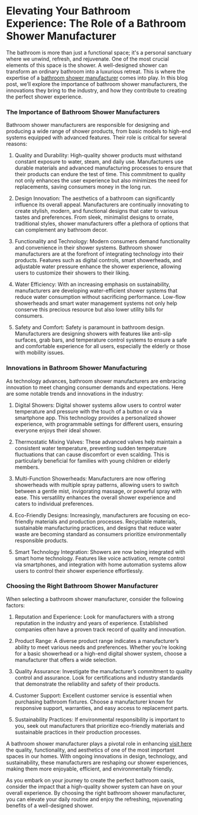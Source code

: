 <p><!-- x-tinymce/html --></p>
<div>
<h1>Elevating Your Bathroom Experience: The Role of a Bathroom Shower Manufacturer</h1>
<p>The bathroom is more than just a functional space; it's a personal sanctuary where we unwind, refresh, and rejuvenate. One of the most crucial elements of this space is the shower. A well-designed shower can transform an ordinary bathroom into a luxurious retreat. This is where the expertise of a <a href="https://www.roysanitary.com/">bathroom shower manufacturer</a> comes into play. In this blog post, we&rsquo;ll explore the importance of bathroom shower manufacturers, the innovations they bring to the industry, and how they contribute to creating the perfect shower experience.</p>
<h3>The Importance of Bathroom Shower Manufacturers</h3>
<p>Bathroom shower manufacturers are responsible for designing and producing a wide range of shower products, from basic models to high-end systems equipped with advanced features. Their role is critical for several reasons:</p>
<ol>
<li>
<p>Quality and Durability: High-quality shower products must withstand constant exposure to water, steam, and daily use. Manufacturers use durable materials and advanced manufacturing processes to ensure that their products can endure the test of time. This commitment to quality not only enhances the user experience but also minimizes the need for replacements, saving consumers money in the long run.</p>
</li>
<li>
<p>Design Innovation: The aesthetics of a bathroom can significantly influence its overall appeal. Manufacturers are continually innovating to create stylish, modern, and functional designs that cater to various tastes and preferences. From sleek, minimalist designs to ornate, traditional styles, shower manufacturers offer a plethora of options that can complement any bathroom decor.</p>
</li>
<li>
<p>Functionality and Technology: Modern consumers demand functionality and convenience in their shower systems. Bathroom shower manufacturers are at the forefront of integrating technology into their products. Features such as digital controls, smart showerheads, and adjustable water pressure enhance the shower experience, allowing users to customize their showers to their liking.</p>
</li>
<li>
<p>Water Efficiency: With an increasing emphasis on sustainability, manufacturers are developing water-efficient shower systems that reduce water consumption without sacrificing performance. Low-flow showerheads and smart water management systems not only help conserve this precious resource but also lower utility bills for consumers.</p>
</li>
<li>
<p>Safety and Comfort: Safety is paramount in bathroom design. Manufacturers are designing showers with features like anti-slip surfaces, grab bars, and temperature control systems to ensure a safe and comfortable experience for all users, especially the elderly or those with mobility issues.</p>
</li>
</ol>
<h3>Innovations in Bathroom Shower Manufacturing</h3>
<p>As technology advances, bathroom shower manufacturers are embracing innovation to meet changing consumer demands and expectations. Here are some notable trends and innovations in the industry:</p>
<ol>
<li>
<p>Digital Showers: Digital shower systems allow users to control water temperature and pressure with the touch of a button or via a smartphone app. This technology provides a personalized shower experience, with programmable settings for different users, ensuring everyone enjoys their ideal shower.</p>
</li>
<li>
<p>Thermostatic Mixing Valves: These advanced valves help maintain a consistent water temperature, preventing sudden temperature fluctuations that can cause discomfort or even scalding. This is particularly beneficial for families with young children or elderly members.</p>
</li>
<li>
<p>Multi-Function Showerheads: Manufacturers are now offering showerheads with multiple spray patterns, allowing users to switch between a gentle mist, invigorating massage, or powerful spray with ease. This versatility enhances the overall shower experience and caters to individual preferences.</p>
</li>
<li>
<p>Eco-Friendly Designs: Increasingly, manufacturers are focusing on eco-friendly materials and production processes. Recyclable materials, sustainable manufacturing practices, and designs that reduce water waste are becoming standard as consumers prioritize environmentally responsible products.</p>
</li>
<li>
<p>Smart Technology Integration: Showers are now being integrated with smart home technology. Features like voice activation, remote control via smartphones, and integration with home automation systems allow users to control their shower experience effortlessly.</p>
</li>
</ol>
<h3>Choosing the Right Bathroom Shower Manufacturer</h3>
<p>When selecting a bathroom shower manufacturer, consider the following factors:</p>
<ol>
<li>
<p>Reputation and Experience: Look for manufacturers with a strong reputation in the industry and years of experience. Established companies often have a proven track record of quality and innovation.</p>
</li>
<li>
<p>Product Range: A diverse product range indicates a manufacturer&rsquo;s ability to meet various needs and preferences. Whether you&rsquo;re looking for a basic showerhead or a high-end digital shower system, choose a manufacturer that offers a wide selection.</p>
</li>
<li>
<p>Quality Assurance: Investigate the manufacturer&rsquo;s commitment to quality control and assurance. Look for certifications and industry standards that demonstrate the reliability and safety of their products.</p>
</li>
<li>
<p>Customer Support: Excellent customer service is essential when purchasing bathroom fixtures. Choose a manufacturer known for responsive support, warranties, and easy access to replacement parts.</p>
</li>
<li>
<p>Sustainability Practices: If environmental responsibility is important to you, seek out manufacturers that prioritize eco-friendly materials and sustainable practices in their production processes.</p>
</li>
</ol>
<p>A bathroom shower manufacturer plays a pivotal role in enhancing <a href="https://www.roysanitary.com/">visit here</a> the quality, functionality, and aesthetics of one of the most important spaces in our homes. With ongoing innovations in design, technology, and sustainability, these manufacturers are reshaping our shower experiences, making them more enjoyable, efficient, and environmentally friendly.</p>
<p>As you embark on your journey to create the perfect bathroom oasis, consider the impact that a high-quality shower system can have on your overall experience. By choosing the right bathroom shower manufacturer, you can elevate your daily routine and enjoy the refreshing, rejuvenating benefits of a well-designed shower.</p>
</div>
<div>&nbsp;</div>
